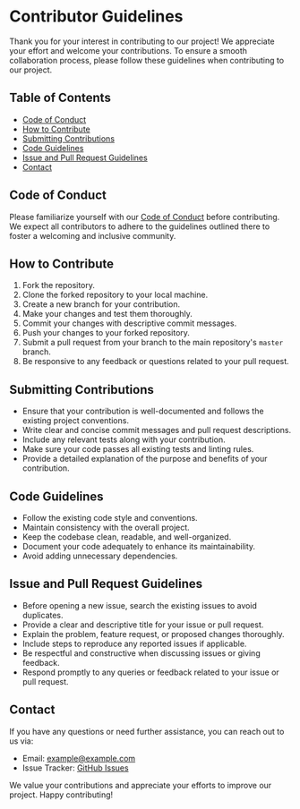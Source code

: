 # Contributor Guidelines

Thank you for your interest in contributing to our project! We appreciate your effort and welcome your contributions. To ensure a smooth collaboration process, please follow these guidelines when contributing to our project.

## Table of Contents

- [Code of Conduct](#code-of-conduct)
- [How to Contribute](#how-to-contribute)
- [Submitting Contributions](#submitting-contributions)
- [Code Guidelines](#code-guidelines)
- [Issue and Pull Request Guidelines](#issue-and-pull-request-guidelines)
- [Contact](#contact)

## Code of Conduct

Please familiarize yourself with our [Code of Conduct](CODE_OF_CONDUCT.md) before contributing. We expect all contributors to adhere to the guidelines outlined there to foster a welcoming and inclusive community.

## How to Contribute

1. Fork the repository.
2. Clone the forked repository to your local machine.
3. Create a new branch for your contribution.
4. Make your changes and test them thoroughly.
5. Commit your changes with descriptive commit messages.
6. Push your changes to your forked repository.
7. Submit a pull request from your branch to the main repository's `master` branch.
8. Be responsive to any feedback or questions related to your pull request.

## Submitting Contributions

- Ensure that your contribution is well-documented and follows the existing project conventions.
- Write clear and concise commit messages and pull request descriptions.
- Include any relevant tests along with your contribution.
- Make sure your code passes all existing tests and linting rules.
- Provide a detailed explanation of the purpose and benefits of your contribution.

## Code Guidelines

- Follow the existing code style and conventions.
- Maintain consistency with the overall project.
- Keep the codebase clean, readable, and well-organized.
- Document your code adequately to enhance its maintainability.
- Avoid adding unnecessary dependencies.

## Issue and Pull Request Guidelines

- Before opening a new issue, search the existing issues to avoid duplicates.
- Provide a clear and descriptive title for your issue or pull request.
- Explain the problem, feature request, or proposed changes thoroughly.
- Include steps to reproduce any reported issues if applicable.
- Be respectful and constructive when discussing issues or giving feedback.
- Respond promptly to any queries or feedback related to your issue or pull request.

## Contact

If you have any questions or need further assistance, you can reach out to us via:

- Email: [example@example.com](mailto:example@example.com)
- Issue Tracker: [GitHub Issues](https://github.com/organization/project/issues)

We value your contributions and appreciate your efforts to improve our project. Happy contributing!

